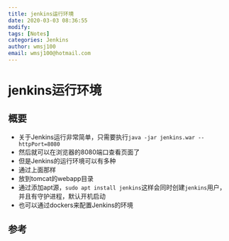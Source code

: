 ```yaml
---
title: jenkins运行环境
date: 2020-03-03 08:36:55
modify: 
tags: [Notes]
categories: Jenkins
author: wmsj100
email: wmsj100@hotmail.com
---
```


# jenkins运行环境

## 概要

- 关于Jenkins运行非常简单，只需要执行`java -jar jenkins.war --httpPort=8080`
- 然后就可以在浏览器的8080端口查看页面了
- 但是Jenkins的运行环境可以有多种
- 通过上面那样
- 放到tomcat的webapp目录
- 通过添加apt源，`sudo apt install jenkins`这样会同时创建`jenkins`用户，并且有守护进程，默认开机启动
- 也可以通过dockers来配置Jenkins的环境

## 参考

